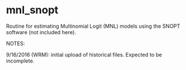 # mnl_snopt
Routine for estimating Multinomial Logit (MNL) models using the SNOPT software (not included here). 

NOTES: 

9/16/2016 (WRM): initial upload of historical files. Expected to be incomplete. 
